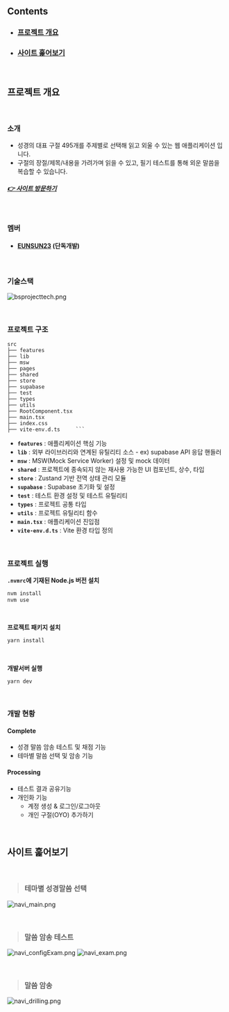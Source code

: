 ## Contents

- ### [프로젝트 개요](#프로젝트-개요)
- ### [사이트 훑어보기](#사이트-훑어보기)

<br/>

## 프로젝트 개요

<br/>


### 소개 

* 성경의 대표 구절 495개를 주제별로 선택해 읽고 외울 수 있는 웹 애플리케이션 입니다.
* 구절의 장절/제목/내용을 가려가며 읽을 수 있고, 필기 테스트를 통해 외운 말씀을 복습할 수 있습니다. </aside>

##### [👉 사이트 방문하기](https://navi-bible-memory.vercel.app)

<br/>

### 멤버

- #### [EUNSUN23](https://github.com/EUNSUN23) (단독개발)

<br/>

### 기술스택

![bsprojecttech.png](assets/bsproject-tech.png)

<br/>

### 프로젝트 구조

```
src
├── features     
├── lib         
├── msw         
├── pages        
├── shared       
├── store        
├── supabase    
├── test         
├── types        
├── utils        
├── RootComponent.tsx  
├── main.tsx           
├── index.css          
├── vite-env.d.ts     ```
```

* **`features`** : 애플리케이션 핵심 기능
* **`lib`** : 외부 라이브러리와 연계된 유틸리티 소스 - ex) supabase API 응답 핸들러
* **`msw`** : MSW(Mock Service Worker) 설정 및 mock 데이터
* **`shared`** : 프로젝트에 종속되지 않는 재사용 가능한 UI 컴포넌트, 상수, 타입
* **`store`** : Zustand 기반 전역 상태 관리 모듈
* **`supabase`** : Supabase 초기화 및 설정
* **`test`** : 테스트 환경 설정 및 테스트 유틸리티
* **`types`** : 프로젝트 공통 타입
* **`utils`** : 프로젝트 유틸리티 함수
* **`main.tsx`** : 애플리케이션 진입점
* **`vite-env.d.ts`** : Vite 환경 타입 정의

<br/>

### 프로젝트 실행

**`.nvmrc`에 기재된 Node.js 버전 설치**

```bash
nvm install 
nvm use
```

<br/>

**프로젝트 패키지 설치**

```bash
yarn install
```

<br/>

**개발서버 실행**

```
yarn dev
```

<br/>

### 개발 현황

#### Complete

- 성경 말씀 암송 테스트 및 채점 기능
- 테마별 말씀 선택 및 암송 기능

#### Processing

- 테스트 결과 공유기능
- 개인화 기능
  - 계정 생성 & 로그인/로그아웃
  - 개인 구절(OYO) 추가하기



<br/>

## 사이트 훑어보기


<br/>

> ### 테마별 성경말씀 선택

![navi_main.png](assets/navi_main.png)

<br/>

> ### 말씀 암송 테스트

![navi_configExam.png](assets/navi_configExam.png)
![navi_exam.png](assets/navi_exam.png)

<br/>

> ### 말씀 암송

![navi_drilling.png](assets/navi_drilling.png)

<br/>

